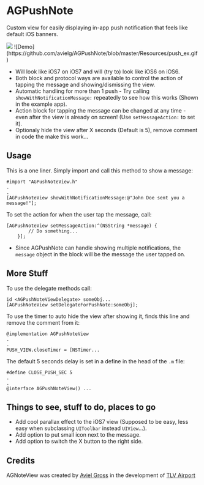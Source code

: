 AGPushNote
==========

Custom view for easily displaying in-app push notification that feels like default iOS banners.

<img src="https://github.com/avielg/AGPushNote/blob/master/Resources/push_ex.gif">
![Demo](https://github.com/avielg/AGPushNote/blob/master/Resources/push_ex.gif)

* Will look like iOS7 on iOS7 and will (try to) look like iOS6 on iOS6.
* Both block and protocol ways are available to control the action of tapping the message and showing/dismissing the view.
* Automatic handling for more than 1 push - Try calling `showWithNotificationMessage:` repeatedly to see how this works (Shown in the example app).
* Action block for tapping the message can be changed at any time - even after the view is already on screen! (Use `setMessageAction:` to set it). 
* Optionaly hide the view after X seconds (Default is 5), remove comment in code the make this work...

## Usage

This is a one liner. Simply import and call this method to show a message:
```objc
#import "AGPushNoteView.h"
.
.
[AGPushNoteView showWithNotificationMessage:@"John Doe sent you a message!"];
```

To set the action for when the user tap the message, call:
```objc
[AGPushNoteView setMessageAction:^(NSString *message) {
        // Do something...
    }];
```
* Since AGPushNote can handle showing multiple notifications, the `message` object in the block will be the message the user tapped on.


## More Stuff

To use the delegate methods call:
```objc
id <AGPushNoteViewDelegate> someObj...
[AGPushNoteView setDelegateForPushNote:someObj];
```

To use the timer to auto hide the view after showing it, finds this line and remove the comment from it:
```objc
@implementation AGPushNoteView
.
.
PUSH_VIEW.closeTimer = [NSTimer...
```
The default 5 seconds delay is set in a define in the head of the `.m` file: 
```objc
#define CLOSE_PUSH_SEC 5
.
.
@interface AGPushNoteView() ...
```

## Things to see, stuff to do, places to go
* Add cool parallax effect to the iOS7 view (Supposed to be easy, less easy when subclassing `UIToolbar` instead `UIView`...).
* Add option to put small icon next to the message.
* Add option to switch the X button to the right side.

## Credits

AGNoteView was created by [Aviel Gross](http://bit.ly/aviel) in the development of [TLV Airport](https://itunes.apple.com/us/app/tel-aviv-int-airport-nml-t/id796888961?mt=8)
